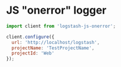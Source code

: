 # JS "onerror" logger

```javascript
import client from 'logstash-js-onerror';

client.configure({
  url: 'http://localhost/logstash',
  projectName: 'TestProjectName',
  projectId: 'Web'
});
```